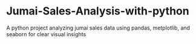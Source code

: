 # Jumai-Sales-Analysis-with-python
A python project analyzing jumai sales data using pandas, metplotlib, and seaborn for clear visual insights
